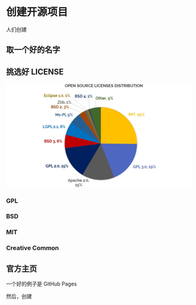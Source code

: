 创建开源项目
===

人们创建

取一个好的名字
---



挑选好 LICENSE
---

![License 使用情况](./img/permissive-vs-copylift-license-2.jpg)

### GPL

### BSD

### MIT

### Creative Common

官方主页
---

一个好的例子是 GitHub Pages


然后，创建
